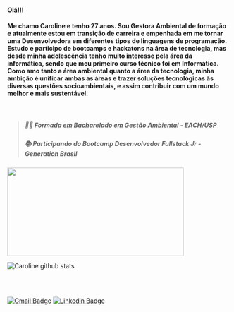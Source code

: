 #### Olá!!!
#### Me chamo Caroline e tenho 27 anos. Sou Gestora Ambiental de formação e atualmente estou em transição de carreira e empenhada em me tornar uma Desenvolvedora em diferentes tipos de linguagens de programação. Estudo e participo de bootcamps e hackatons na área de tecnologia, mas desde minha adolescência tenho muito interesse pela área da informática, sendo que meu primeiro curso técnico foi em Informática. Como amo tanto a área ambiental quanto a área da tecnologia, minha ambição é unificar ambas as áreas e trazer soluções tecnológicas às diversas questões socioambientais, e assim contribuir com um mundo melhor e mais sustentável. 

<br />

>##### 👩‍🎓 Formada em Bacharelado em Gestão Ambiental - EACH/USP
>##### 📚 Participando do Bootcamp Desenvolvedor Fullstack Jr - Generation Brasil 

<img src="https://github-readme-stats.vercel.app/api/top-langs/?username=carolinemerces&layout=compact" width="400" height="200">
<p>

![Caroline github stats](https://github-readme-stats.vercel.app/api?username=carolinemerces&show_icons=true&theme=buefy)

<br />
<br />

[![Gmail Badge](https://img.shields.io/badge/-Gmail-c14438?style=flat-square&logo=Gmail&logoColor=white&link=mailto:carolinedasmerces@gmail.com)](mailto:carolinedasmerces@gmail.com)
[![Linkedin Badge](https://img.shields.io/badge/-LinkedIn-blue?style=flat-square&logo=Linkedin&logoColor=white&link=https://www.linkedin.com/in/carolinedasmerces/)](https://www.linkedin.com/in/carolinedasmerces/)


